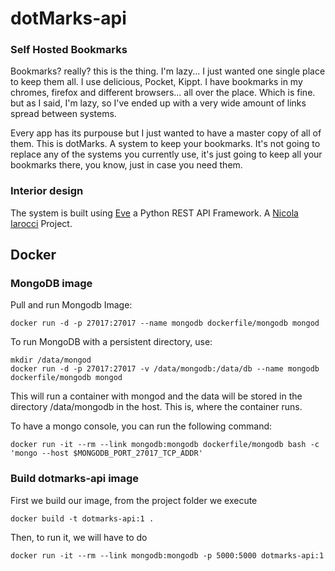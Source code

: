 

dotMarks-api
============

### Self Hosted Bookmarks

Bookmarks? really? this is the thing. I'm lazy... I just wanted one single place to keep them all. I use delicious, Pocket, Kippt. I have bookmarks in my chromes, firefox and different browsers... all over the place. Which is fine. but as I said, I'm lazy, so I've ended up with a very wide amount of links spread between systems.

Every app has its purpouse but I just wanted to have a master copy of all of them. This is dotMarks. A system to keep your bookmarks. It's not going to replace any of the systems you currently use, it's just going to keep all your bookmarks there, you know, just in case you need them.

### Interior design
The system is built using [Eve][1] a Python REST API Framework. A [Nicola Iarocci][2] Project.


## Docker


### MongoDB image


Pull and run Mongodb Image:

    docker run -d -p 27017:27017 --name mongodb dockerfile/mongodb mongod

To run MongoDB with a persistent directory, use:

    mkdir /data/mongod
    docker run -d -p 27017:27017 -v /data/mongodb:/data/db --name mongodb dockerfile/mongodb mongod

This will run a container with mongod and the data will be stored in the directory /data/mongodb in the host. This is, where
the container runs.

To have a mongo console, you can run the following command:

    docker run -it --rm --link mongodb:mongodb dockerfile/mongodb bash -c 'mongo --host $MONGODB_PORT_27017_TCP_ADDR'


### Build dotmarks-api image

First we build our image, from the project folder we execute

    docker build -t dotmarks-api:1 .

Then, to run it, we will have to do

    docker run -it --rm --link mongodb:mongodb -p 5000:5000 dotmarks-api:1


  [1]: http://python-eve.org/
  [2]: https://twitter.com/nicolaiarocci